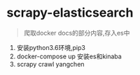 # scrapy-elasticsearch
> 爬取docker docs的部分内容,存入es中
1. 安装python3.6环境,pip3
2. docker-compose up 安装es和kinaba
3. scrapy crawl yangchen 
